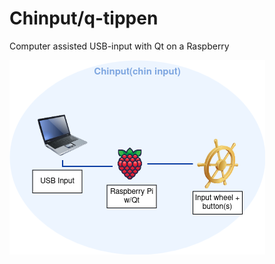 # Chinput/q-tippen
Computer assisted USB-input with Qt on a Raspberry

![idea](https://github.com/hilmarm/q-tippen/blob/main/chinput.drawio.png)
